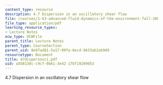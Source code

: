 ```yaml
---
content_type: resource
description: 4.7 Dispersion in an oscillatory shear flow
file: /courses/1-63-advanced-fluid-dynamics-of-the-environment-fall-2002/a5b8138cc9cf0b613e4217bf19209d53_47dispersosci.pdf
file_type: application/pdf
learning_resource_types:
- Lecture Notes
ocw_type: OCWFile
parent_title: Lecture Notes
parent_type: CourseSection
parent_uid: 8e97ad61-5a17-09fa-6ecd-9633ab2ab9d9
resourcetype: Document
title: 47dispersosci.pdf
uid: a5b8138c-c9cf-0b61-3e42-17bf19209d53
---
```

4.7 Dispersion in an oscillatory shear flow